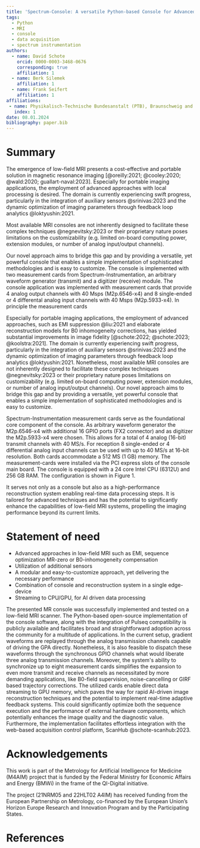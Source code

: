 ```yaml
---
title: 'Spectrum-Console: A versatile Python-based Console for Advanced Low-Field MRI'
tags:
  - Python
  - MRI
  - console
  - data acquisition
  - spectrum instrumentation
authors:
  - name: David Schote
    orcid: 0000-0003-3468-0676
    corresponding: true
    affiliation: 1
  - name: Berk Silemek
    affiliation: 1
  - name: Frank Seifert
    affiliation: 1
affiliations:
 - name: Physikalisch-Technische Bundesanstalt (PTB), Braunschweig and Berlin, Germany
   index: 1
date: 08.01.2024
bibliography: paper.bib
---
```


# Summary

The emergence of low-field MRI presents a cost-effective and portable solution in magnetic resonance imaging [@oreilly:2021; @cooley:2020; @wald:2020; guallart-naval:2023]. Especially for portable imaging applications, the employment of advanced approaches with local processing is desired. The domain is currently experiencing swift progress, particularly in the integration of auxiliary sensors @srinivas:2023 and the dynamic optimization of imaging parameters through feedback loop analytics @loktyushin:2021.

Most available MRI consoles are not inherently designed to facilitate these complex techniques @negnevitsky:2023 or their proprietary nature poses limitations on the customizability (e.g. limited on-board computing power, extension modules, or number of analog input/output channels).

Our novel approach aims to bridge this gap and by providing a versatile, yet powerful console that enables a simple implementation of sophisticated methodologies and is easy to customize. The console is implemented with two measurement cards from Spectrum-Instrumentation, an arbitrary waveform generator (transmit) and a digitizer (receive) module. The console application was implemented with measurement cards that provide 4 analog output channels with 40 Msps (M2p.6546-x4) and 8 single-ended or 4 differental analog input channels with 40 Msps (M2p.5933-x4). In principle the measurement cards


 Especially for portable imaging applications, the employment of advanced approaches, such as EMI suppression @liu:2021 and elaborate reconstruction models for B0 inhomogeneity corrections, has yielded substantial improvements in image fidelity [@schote:2022; @schote:2023; @koolstra:2021]. The domain is currently experiencing swift progress, particularly in the integration of auxiliary sensors @srinivas:2023 and the dynamic optimization of imaging parameters through feedback loop analytics @loktyushin:2021. Nonetheless, most available MRI consoles are not inherently designed to facilitate these complex techniques @negnevitsky:2023 or their proprietary nature poses limitations on customizability (e.g. limited on-board computing power, extension modules, or number of analog input/output channels). Our novel approach aims to bridge this gap and by providing a versatile, yet powerful console that enables a simple implementation of sophisticated methodologies and is easy to customize.

Spectrum-Instrumentation measurement cards serve as the foundational core component of the console. As arbitrary waveform generator the M2p.6546-x4 with additional 16 GPIO ports (FX2 connector) and as digitizer the M2p.5933-x4 were chosen. This allows for a total of 4 analog (16-bit) transmit channels with 40 MS/s. For reception 8 single-ended or 4 differential analog input channels can be used with up to 40 MS/s at 16-bit resolution. Both cards accommodate a 512 MS (1 GB) memory. The measurement-cards were installed via the PCI express slots of the console main board. The console is equipped with a 24 core Intel CPU (6312U) and 256 GB RAM. The configuration is shown in Figure 1.


It serves not only as a console but also as a high-performance reconstruction system enabling real-time data processing steps. It is tailored for advanced techniques and has the potential to significantly enhance the capabilities of low-field MRI systems, propelling the imaging performance beyond its current limits.

# Statement of need

- Advanced approaches in low-field MRI such as EMI, sequence optimization MR-zero or B0-inhomogeneity compensation
- Utilization of additional sensors
- A modular and easy-to-customize approach, yet delivering the necessary performance
- Combination of console and reconstruction system in a single edge-device
- Streaming to CPU/GPU, for AI driven data processing







The presented MR console was successfully implemented and tested on a low-field MRI scanner. The Python-based open-source implementation of the console software, along with the integration of Pulseq compatibility is publicly available and facilitates broad and straightforward adoption across the community for a multitude of applications.
In the current setup, gradient waveforms are replayed through the analog transmission channels capable of driving the GPA directly. Nonetheless, it is also feasible to dispatch these waveforms through the synchronous GPIO channels what would liberate three analog transmission channels. Moreover, the system's ability to synchronize up to eight measurement cards simplifies the expansion to even more transmit and receive channels as necessitated by more demanding applications, like B0-field supervision, noise-cancelling or GIRF based trajectory corrections.
The utilized cards enable direct data streaming to GPU memory, which paves the way for rapid AI-driven image reconstruction techniques and the potential to implement real-time adaptive feedback systems. This could significantly optimize both the sequence execution and the performance of external hardware components, which potentially enhances the image quality and the diagnostic value. Furthermore, the implementation facilitates effortless integration with the web-based acquisition control platform, ScanHub @schote-scanhub:2023.

# Acknowledgements

This work is part of the Metrology for Artificial Intelligence for Medicine (M4AIM) project that is funded by the Federal Ministry for Economic Affairs and Energy (BMWi) in the frame of the QI-Digital initiative.

The project (21NRM05 and 22HLT02 A4IM) has received funding from the European Partnership on Metrology, co-financed by the European Union’s Horizon Europe Research and Innovation Program and by the Participating States.


# References